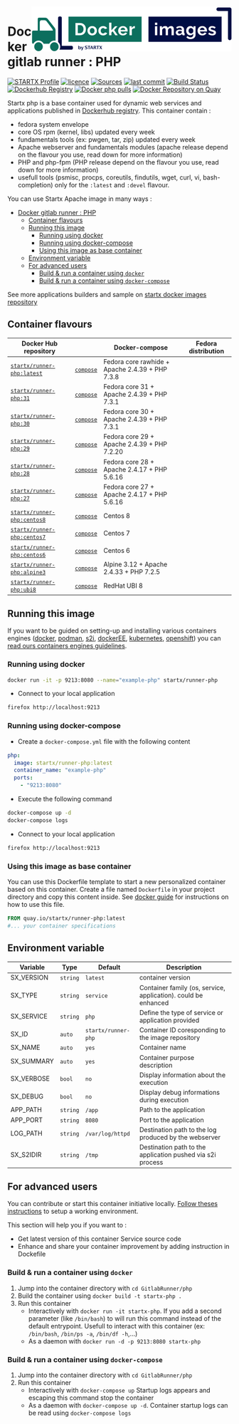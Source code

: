 <img align="right" src="https://raw.githubusercontent.com/startxfr/docker-images/master/travis/logo-small.svg?sanitize=true">

# Docker gitlab runner : PHP

[![STARTX Profile](https://img.shields.io/badge/provider-startx-green.svg)](https://github.com/startxfr) [![licence](https://img.shields.io/github/license/startxfr/docker-images.svg)](https://github.com/startxfr/docker-images) [![Sources](https://img.shields.io/badge/startxfr-docker--images-blue.svg)](https://github.com/startxfr/docker-images/tree/master/GitlabRunner/php/) [![last commit](https://img.shields.io/github/last-commit/startxfr/docker-images.svg)](https://github.com/startxfr/docker-images) [![Build Status](https://travis-ci.org/startxfr/docker-images.svg?branch=master)](https://travis-ci.org/startxfr/docker-images) [![Dockerhub Registry](https://img.shields.io/docker/build/startx/runner-php.svg)](https://hub.docker.com/r/startx/runner-php) [![Docker php pulls](https://img.shields.io/docker/pulls/startx/runner-php)](https://hub.docker.com/r/startx/runner-php) [![Docker Repository on Quay](https://quay.io/repository/startx/php/status "Docker Repository on Quay")](https://quay.io/repository/startx/php)

Startx php is a base container used for dynamic web services and applications published in [Dockerhub registry](https://hub.docker.com/u/startx).
This container contain :

- fedora system envelope
- core OS rpm (kernel, libs) updated every week
- fundamentals tools (ex: pwgen, tar, zip) updated every week
- Apache webserver and fundamentals modules (apache release depend on the flavour you use, read down for more information)
- PHP and php-fpm (PHP release depend on the flavour you use, read down for more information)
- usefull tools (psmisc, procps, coreutils, findutils, wget, curl, vi, bash-completion) only for the `:latest` and `:devel` flavour.

You can use Startx Apache image in many ways :

- [Docker gitlab runner : PHP](#docker-gitlab-runner--php)
  - [Container flavours](#container-flavours)
  - [Running this image](#running-this-image)
    - [Running using docker](#running-using-docker)
    - [Running using docker-compose](#running-using-docker-compose)
    - [Using this image as base container](#using-this-image-as-base-container)
  - [Environment variable](#environment-variable)
  - [For advanced users](#for-advanced-users)
    - [Build & run a container using `docker`](#build--run-a-container-using-docker)
    - [Build & run a container using `docker-compose`](#build--run-a-container-using-docker-compose)

See more applications builders and sample on [startx docker images repository](https://github.com/startxfr/docker-images/blob/master)

## Container flavours

| Docker Hub repository                                                     |                                                                                                                  | Docker-compose                                  | Fedora distribution |
| ------------------------------------------------------------------------- | ---------------------------------------------------------------------------------------------------------------- | ----------------------------------------------- | ------------------- |
| [`startx/runner-php:latest`](https://hub.docker.com/r/startx/runner-php)  | [`compose`](https://raw.githubusercontent.com/startxfr/docker-images/master/GitlabRunner/php/docker-compose.yml) | Fedora core rawhide + Apache 2.4.39 + PHP 7.3.8 |
| [`startx/runner-php:31`](https://hub.docker.com/r/startx/runner-php)      | [`compose`](https://raw.githubusercontent.com/startxfr/docker-images/master/GitlabRunner/php/docker-compose.yml) | Fedora core 31 + Apache 2.4.39 + PHP 7.3.1      |
| [`startx/runner-php:30`](https://hub.docker.com/r/startx/runner-php)      | [`compose`](https://raw.githubusercontent.com/startxfr/docker-images/master/GitlabRunner/php/docker-compose.yml) | Fedora core 30 + Apache 2.4.39 + PHP 7.3.1      |
| [`startx/runner-php:29`](https://hub.docker.com/r/startx/runner-php)      | [`compose`](https://raw.githubusercontent.com/startxfr/docker-images/master/GitlabRunner/php/docker-compose.yml) | Fedora core 29 + Apache 2.4.39 + PHP 7.2.20     |
| [`startx/runner-php:28`](https://hub.docker.com/r/startx/runner-php)      | [`compose`](https://raw.githubusercontent.com/startxfr/docker-images/master/GitlabRunner/php/docker-compose.yml) | Fedora core 28 + Apache 2.4.17 + PHP 5.6.16     |
| [`startx/runner-php:27`](https://hub.docker.com/r/startx/runner-php)      | [`compose`](https://raw.githubusercontent.com/startxfr/docker-images/master/GitlabRunner/php/docker-compose.yml) | Fedora core 27 + Apache 2.4.17 + PHP 5.6.16     |
| [`startx/runner-php:centos8`](https://hub.docker.com/r/startx/runner-php) | [`compose`](https://raw.githubusercontent.com/startxfr/docker-images/master/GitlabRunner/php/docker-compose.yml) | Centos 8                                        |
| [`startx/runner-php:centos7`](https://hub.docker.com/r/startx/runner-php) | [`compose`](https://raw.githubusercontent.com/startxfr/docker-images/master/GitlabRunner/php/docker-compose.yml) | Centos 7                                        |
| [`startx/runner-php:centos6`](https://hub.docker.com/r/startx/runner-php) | [`compose`](https://raw.githubusercontent.com/startxfr/docker-images/master/GitlabRunner/php/docker-compose.yml) | Centos 6                                        |
| [`startx/runner-php:alpine3`](https://hub.docker.com/r/startx/runner-php) | [`compose`](https://raw.githubusercontent.com/startxfr/docker-images/master/GitlabRunner/php/docker-compose.yml) | Alpine 3.12 + Apache 2.4.33 + PHP 7.2.5         |
| [`startx/runner-php:ubi8`](https://hub.docker.com/r/startx/runner-php)    | [`compose`](https://raw.githubusercontent.com/startxfr/docker-images/master/GitlabRunner/php/docker-compose.yml) | RedHat UBI 8                                    |

## Running this image

If you want to be guided on setting-up and installing various containers engines
([docker](https://github.com/startxfr/containers-engines/blob/master/Docker.md),
[podman](https://github.com/startxfr/containers-engines/blob/master/Podman.md),
[s2i](https://github.com/startxfr/containers-engines/blob/master/S2I.md),
[dockerEE](https://github.com/startxfr/containers-engines/blob/master/DockerEE.md),
[kubernetes](https://github.com/startxfr/containers-engines/blob/master/Kubernetes.md),
[openshift](https://github.com/startxfr/containers-engines/blob/master/Openshift.md))
you can [read ours containers engines guidelines](https://github.com/startxfr/containers-engines).

### Running using docker

```bash
docker run -it -p 9213:8080 --name="example-php" startx/runner-php
```

- Connect to your local application

```bash
firefox http://localhost:9213
```

### Running using docker-compose

- Create a `docker-compose.yml` file with the following content

```yaml
php:
  image: startx/runner-php:latest
  container_name: "example-php"
  ports:
    - "9213:8080"
```

- Execute the following command

```bash
docker-compose up -d
docker-compose logs
```

- Connect to your local application

```bash
firefox http://localhost:9213
```

### Using this image as base container

You can use this Dockerfile template to start a new personalized container based on this container. Create a file named `Dockerfile` in your project directory and copy this content inside. See [docker guide](http://docs.docker.com/engine/reference/builder/) for instructions on how to use this file.

```Dockerfile
FROM quay.io/startx/runner-php:latest
#... your container specifications
```

## Environment variable

| Variable   | Type     | Default             | Description                                                    |
| ---------- | -------- | ------------------- | -------------------------------------------------------------- |
| SX_VERSION | `string` | `latest`            | container version                                              |
| SX_TYPE    | `string` | `service`           | Container family (os, service, application). could be enhanced |
| SX_SERVICE | `string` | `php`               | Define the type of service or application provided             |
| SX_ID      | `auto`   | `startx/runner-php` | Container ID coresponding to the image repository              |
| SX_NAME    | `auto`   | `yes`               | Container name                                                 |
| SX_SUMMARY | `auto`   | `yes`               | Container purpose description                                  |
| SX_VERBOSE | `bool`   | `no`                | Display information about the execution                        |
| SX_DEBUG   | `bool`   | `no`                | Display debug informations during execution                    |
| APP_PATH   | `string` | `/app`              | Path to the application                                        |
| APP_PORT   | `string` | `8080`              | Port to the application                                        |
| LOG_PATH   | `string` | `/var/log/httpd`    | Destination path to the log produced by the webserver          |
| SX_S2IDIR  | `string` | `/tmp`              | Destination path to the application pushed via s2i process     |

## For advanced users

You can contribute or start this container initiative locally.
[Follow theses instructions](https://github.com/startxfr/docker-images#setup-your-working-environment-mandatory) to setup a working environment.

This section will help you if you want to :

- Get latest version of this container Service source code
- Enhance and share your container improvement by adding instruction in Dockefile

### Build & run a container using `docker`

1. Jump into the container directory with `cd GitlabRunner/php`
2. Build the container using `docker build -t startx-php .`
3. Run this container
   - Interactively with `docker run -it startx-php`. If you add a second parameter (like `/bin/bash`) to will run this command instead of the default entrypoint. Usefull to interact with this container (ex: `/bin/bash`, `/bin/ps -a`, `/bin/df -h`,...)
   - As a daemon with `docker run -d -p 9213:8080 startx-php`

### Build & run a container using `docker-compose`

1. Jump into the container directory with `cd GitlabRunner/php`
2. Run this container
   - Interactively with `docker-compose up` Startup logs appears and escaping this command stop the container
   - As a daemon with `docker-compose up -d`. Container startup logs can be read using `docker-compose logs`
